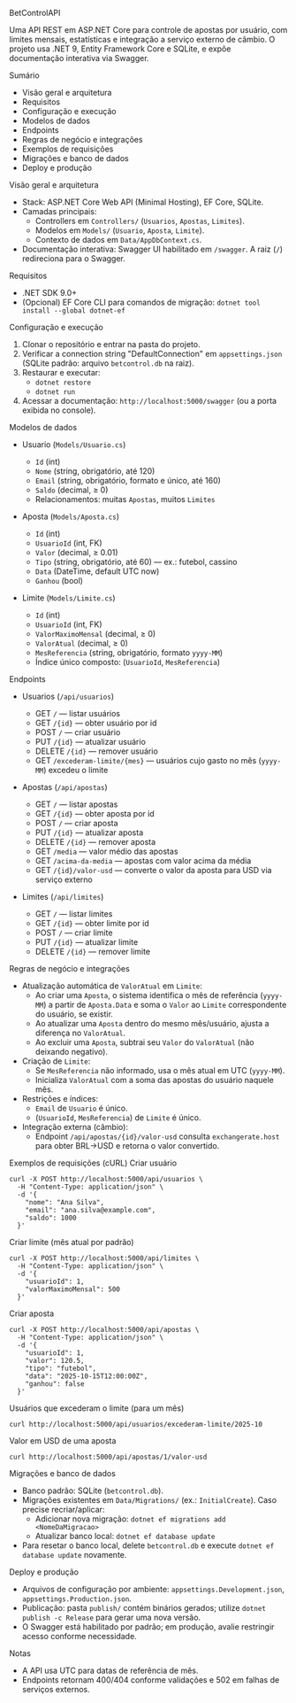 BetControlAPI

Uma API REST em ASP.NET Core para controle de apostas por usuário, com limites mensais, estatísticas e integração a serviço externo de câmbio. O projeto usa .NET 9, Entity Framework Core e SQLite, e expõe documentação interativa via Swagger.

Sumário
- Visão geral e arquitetura
- Requisitos
- Configuração e execução
- Modelos de dados
- Endpoints
- Regras de negócio e integrações
- Exemplos de requisições
- Migrações e banco de dados
- Deploy e produção

Visão geral e arquitetura
- Stack: ASP.NET Core Web API (Minimal Hosting), EF Core, SQLite.
- Camadas principais:
  - Controllers em `Controllers/` (`Usuarios`, `Apostas`, `Limites`).
  - Modelos em `Models/` (`Usuario`, `Aposta`, `Limite`).
  - Contexto de dados em `Data/AppDbContext.cs`.
- Documentação interativa: Swagger UI habilitado em `/swagger`. A raiz (`/`) redireciona para o Swagger.

Requisitos
- .NET SDK 9.0+
- (Opcional) EF Core CLI para comandos de migração: `dotnet tool install --global dotnet-ef`

Configuração e execução
1) Clonar o repositório e entrar na pasta do projeto.
2) Verificar a connection string "DefaultConnection" em `appsettings.json` (SQLite padrão: arquivo `betcontrol.db` na raiz).
3) Restaurar e executar:
   - `dotnet restore`
   - `dotnet run`
4) Acessar a documentação: `http://localhost:5000/swagger` (ou a porta exibida no console).

Modelos de dados
- Usuario (`Models/Usuario.cs`)
  - `Id` (int)
  - `Nome` (string, obrigatório, até 120)
  - `Email` (string, obrigatório, formato e único, até 160)
  - `Saldo` (decimal, ≥ 0)
  - Relacionamentos: muitas `Apostas`, muitos `Limites`

- Aposta (`Models/Aposta.cs`)
  - `Id` (int)
  - `UsuarioId` (int, FK)
  - `Valor` (decimal, ≥ 0.01)
  - `Tipo` (string, obrigatório, até 60) — ex.: futebol, cassino
  - `Data` (DateTime, default UTC now)
  - `Ganhou` (bool)

- Limite (`Models/Limite.cs`)
  - `Id` (int)
  - `UsuarioId` (int, FK)
  - `ValorMaximoMensal` (decimal, ≥ 0)
  - `ValorAtual` (decimal, ≥ 0)
  - `MesReferencia` (string, obrigatório, formato `yyyy-MM`)
  - Índice único composto: (`UsuarioId`, `MesReferencia`)

Endpoints
- Usuarios (`/api/usuarios`)
  - GET `/` — listar usuários
  - GET `/{id}` — obter usuário por id
  - POST `/` — criar usuário
  - PUT `/{id}` — atualizar usuário
  - DELETE `/{id}` — remover usuário
  - GET `/excederam-limite/{mes}` — usuários cujo gasto no mês (`yyyy-MM`) excedeu o limite

- Apostas (`/api/apostas`)
  - GET `/` — listar apostas
  - GET `/{id}` — obter aposta por id
  - POST `/` — criar aposta
  - PUT `/{id}` — atualizar aposta
  - DELETE `/{id}` — remover aposta
  - GET `/media` — valor médio das apostas
  - GET `/acima-da-media` — apostas com valor acima da média
  - GET `/{id}/valor-usd` — converte o valor da aposta para USD via serviço externo

- Limites (`/api/limites`)
  - GET `/` — listar limites
  - GET `/{id}` — obter limite por id
  - POST `/` — criar limite
  - PUT `/{id}` — atualizar limite
  - DELETE `/{id}` — remover limite

Regras de negócio e integrações
- Atualização automática de `ValorAtual` em `Limite`:
  - Ao criar uma `Aposta`, o sistema identifica o mês de referência (`yyyy-MM`) a partir de `Aposta.Data` e soma o `Valor` ao `Limite` correspondente do usuário, se existir.
  - Ao atualizar uma `Aposta` dentro do mesmo mês/usuário, ajusta a diferença no `ValorAtual`.
  - Ao excluir uma `Aposta`, subtrai seu `Valor` do `ValorAtual` (não deixando negativo).
- Criação de `Limite`:
  - Se `MesReferencia` não informado, usa o mês atual em UTC (`yyyy-MM`).
  - Inicializa `ValorAtual` com a soma das apostas do usuário naquele mês.
- Restrições e índices:
  - `Email` de `Usuario` é único.
  - (`UsuarioId`, `MesReferencia`) de `Limite` é único.
- Integração externa (câmbio):
  - Endpoint `/api/apostas/{id}/valor-usd` consulta `exchangerate.host` para obter BRL→USD e retorna o valor convertido.

Exemplos de requisições (cURL)
Criar usuário
```
curl -X POST http://localhost:5000/api/usuarios \
  -H "Content-Type: application/json" \
  -d '{
    "nome": "Ana Silva",
    "email": "ana.silva@example.com",
    "saldo": 1000
  }'
```

Criar limite (mês atual por padrão)
```
curl -X POST http://localhost:5000/api/limites \
  -H "Content-Type: application/json" \
  -d '{
    "usuarioId": 1,
    "valorMaximoMensal": 500
  }'
```

Criar aposta
```
curl -X POST http://localhost:5000/api/apostas \
  -H "Content-Type: application/json" \
  -d '{
    "usuarioId": 1,
    "valor": 120.5,
    "tipo": "futebol",
    "data": "2025-10-15T12:00:00Z",
    "ganhou": false
  }'
```

Usuários que excederam o limite (para um mês)
```
curl http://localhost:5000/api/usuarios/excederam-limite/2025-10
```

Valor em USD de uma aposta
```
curl http://localhost:5000/api/apostas/1/valor-usd
```

Migrações e banco de dados
- Banco padrão: SQLite (`betcontrol.db`).
- Migrações existentes em `Data/Migrations/` (ex.: `InitialCreate`). Caso precise recriar/aplicar:
  - Adicionar nova migração: `dotnet ef migrations add <NomeDaMigracao>`
  - Atualizar banco local: `dotnet ef database update`
- Para resetar o banco local, delete `betcontrol.db` e execute `dotnet ef database update` novamente.

Deploy e produção
- Arquivos de configuração por ambiente: `appsettings.Development.json`, `appsettings.Production.json`.
- Publicação: pasta `publish/` contém binários gerados; utilize `dotnet publish -c Release` para gerar uma nova versão.
- O Swagger está habilitado por padrão; em produção, avalie restringir acesso conforme necessidade.

Notas
- A API usa UTC para datas de referência de mês.
- Endpoints retornam 400/404 conforme validações e 502 em falhas de serviços externos.


